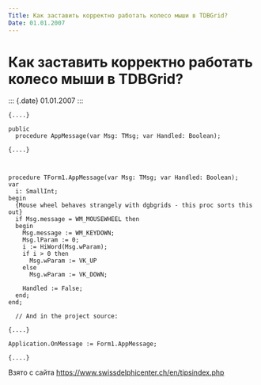 ```yaml
---
Title: Как заставить корректно работать колесо мыши в TDBGrid?
Date: 01.01.2007
---
```



Как заставить корректно работать колесо мыши в TDBGrid?
=======================================================

::: {.date}
01.01.2007
:::

    {....}
     
    public
      procedure AppMessage(var Msg: TMsg; var Handled: Boolean);
     
    {....}
     
     
     
    procedure TForm1.AppMessage(var Msg: TMsg; var Handled: Boolean);
    var
      i: SmallInt;
    begin
      {Mouse wheel behaves strangely with dgbgrids - this proc sorts this out}
      if Msg.message = WM_MOUSEWHEEL then
      begin
        Msg.message := WM_KEYDOWN;
        Msg.lParam := 0;
        i := HiWord(Msg.wParam);
        if i > 0 then
          Msg.wParam := VK_UP
        else
          Msg.wParam := VK_DOWN;
     
        Handled := False;
      end;
    end;
     
      // And in the project source:
     
    {....}
     
    Application.OnMessage := Form1.AppMessage;
     
    {....}

Взято с сайта <https://www.swissdelphicenter.ch/en/tipsindex.php>
